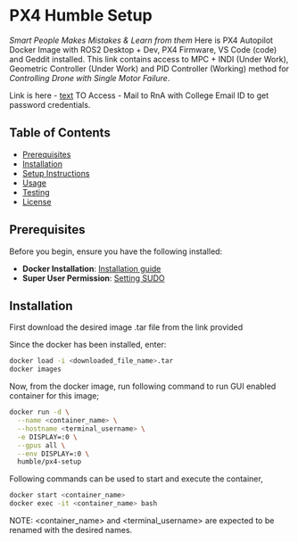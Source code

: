 # PX4 Humble Setup

_Smart People Makes Mistakes & Learn from them_
Here is PX4 Autopilot Docker Image with ROS2 Desktop + Dev, PX4 Firmware, VS Code (code) and Geddit installed. This link contains access to MPC + INDI (Under Work), Geometric Controller (Under Work) and PID Controller (Working) method for *Controlling Drone with Single Motor Failure*.

Link is here - [text](https://cciitpatna-my.sharepoint.com/:f:/g/personal/rna_iitp_ac_in/Et0g3G1f9bpKguhR8y3V2wYBTXDJ9vnErMwq8Y9xCrkqlA?e=b6h8W7)
TO Access - Mail to RnA with College Email ID to get password credentials.

## Table of Contents
- [Prerequisites](#prerequisites)
- [Installation](#installation)
- [Setup Instructions](#setup-instructions)
- [Usage](#usage)
- [Testing](#testing)
- [License](#license)

## Prerequisites

Before you begin, ensure you have the following installed:
- **Docker Installation**: [Installation guide](https://docs.docker.com/engine/install/ubuntu/)
- **Super User Permission**: [Setting SUDO](https://docs.docker.com/engine/install/linux-postinstall/)

## Installation

First download the desired image .tar file from the link provided

Since the docker has been installed, enter:
```bash
docker load -i <downloaded_file_name>.tar
docker images
```

Now, from the docker image, run following command to run GUI enabled container for this image;
```bash
docker run -d \
  --name <container_name> \
  --hostname <terminal_username> \
  -e DISPLAY=:0 \
  --gpus all \
  --env DISPLAY=:0 \
  humble/px4-setup
```

Following commands can be used to start and execute the container,
```bash
docker start <container_name>
docker exec -it <container_name> bash
```

NOTE: <container_name> and <terminal_username> are expected to be renamed with the desired names.